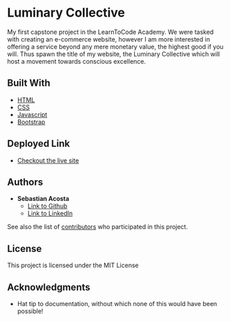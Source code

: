 # Luminary Collective

My first capstone project in the LearnToCode Academy. We were tasked with creating an e-commerce website, however I am more interested in offering a service beyond any mere monetary value, the highest good if you will. Thus spawn the title of my website, the Luminary Collective which will host a movement towards conscious excellence.  

## Built With

* [HTML](https://developer.mozilla.org/en-US/docs/Web/HTML)
* [CSS](https://developer.mozilla.org/en-US/docs/Web/CSS)
* [Javascript](https://developer.mozilla.org/en-US/docs/Web/JavaScript)
* [Bootstrap](https://getbootstrap.com/)

## Deployed Link

* [Checkout the live site](https://mu9seb.github.io/LuminaryCollective/)


## Authors

* **Sebastian Acosta** 
    - [Link to Github](https://github.com/mu9seb)
    - [Link to LinkedIn](www.linkedin.com/in/sebastian-acosta-8a7430282)

See also the list of [contributors](https://github.com/your/project/contributors) who participated in this project.

## License

This project is licensed under the MIT License 

## Acknowledgments
* Hat tip to documentation, without which none of this would have been possible! 

